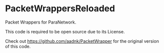 # PacketWrappersReloaded
Packet Wrappers for ParaNetwork.

This code is required to be open source due to its License.

Check out https://github.com/aadnk/PacketWrapper for the original version of this code.

